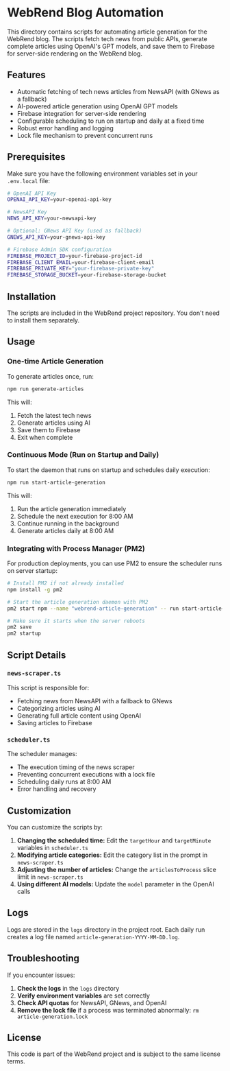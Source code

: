 # WebRend Blog Automation

This directory contains scripts for automating article generation for the WebRend blog. The scripts fetch tech news from public APIs, generate complete articles using OpenAI's GPT models, and save them to Firebase for server-side rendering on the WebRend blog.

## Features

- Automatic fetching of tech news articles from NewsAPI (with GNews as a fallback)
- AI-powered article generation using OpenAI GPT models
- Firebase integration for server-side rendering
- Configurable scheduling to run on startup and daily at a fixed time
- Robust error handling and logging
- Lock file mechanism to prevent concurrent runs

## Prerequisites

Make sure you have the following environment variables set in your `.env.local` file:

```bash
# OpenAI API Key
OPENAI_API_KEY=your-openai-api-key

# NewsAPI Key
NEWS_API_KEY=your-newsapi-key

# Optional: GNews API Key (used as fallback)
GNEWS_API_KEY=your-gnews-api-key

# Firebase Admin SDK configuration
FIREBASE_PROJECT_ID=your-firebase-project-id
FIREBASE_CLIENT_EMAIL=your-firebase-client-email
FIREBASE_PRIVATE_KEY="your-firebase-private-key"
FIREBASE_STORAGE_BUCKET=your-firebase-storage-bucket
```

## Installation

The scripts are included in the WebRend project repository. You don't need to install them separately.

## Usage

### One-time Article Generation

To generate articles once, run:

```bash
npm run generate-articles
```

This will:
1. Fetch the latest tech news
2. Generate articles using AI
3. Save them to Firebase
4. Exit when complete

### Continuous Mode (Run on Startup and Daily)

To start the daemon that runs on startup and schedules daily execution:

```bash
npm run start-article-generation
```

This will:
1. Run the article generation immediately
2. Schedule the next execution for 8:00 AM
3. Continue running in the background
4. Generate articles daily at 8:00 AM

### Integrating with Process Manager (PM2)

For production deployments, you can use PM2 to ensure the scheduler runs on server startup:

```bash
# Install PM2 if not already installed
npm install -g pm2

# Start the article generation daemon with PM2
pm2 start npm --name "webrend-article-generation" -- run start-article-generation

# Make sure it starts when the server reboots
pm2 save
pm2 startup
```

## Script Details

### `news-scraper.ts`

This script is responsible for:
- Fetching news from NewsAPI with a fallback to GNews
- Categorizing articles using AI
- Generating full article content using OpenAI
- Saving articles to Firebase

### `scheduler.ts`

The scheduler manages:
- The execution timing of the news scraper
- Preventing concurrent executions with a lock file
- Scheduling daily runs at 8:00 AM
- Error handling and recovery

## Customization

You can customize the scripts by:

1. **Changing the scheduled time:** Edit the `targetHour` and `targetMinute` variables in `scheduler.ts`
2. **Modifying article categories:** Edit the category list in the prompt in `news-scraper.ts`
3. **Adjusting the number of articles:** Change the `articlesToProcess` slice limit in `news-scraper.ts`
4. **Using different AI models:** Update the `model` parameter in the OpenAI calls

## Logs

Logs are stored in the `logs` directory in the project root. Each daily run creates a log file named `article-generation-YYYY-MM-DD.log`.

## Troubleshooting

If you encounter issues:

1. **Check the logs** in the `logs` directory
2. **Verify environment variables** are set correctly
3. **Check API quotas** for NewsAPI, GNews, and OpenAI
4. **Remove the lock file** if a process was terminated abnormally: `rm article-generation.lock`

## License

This code is part of the WebRend project and is subject to the same license terms. 